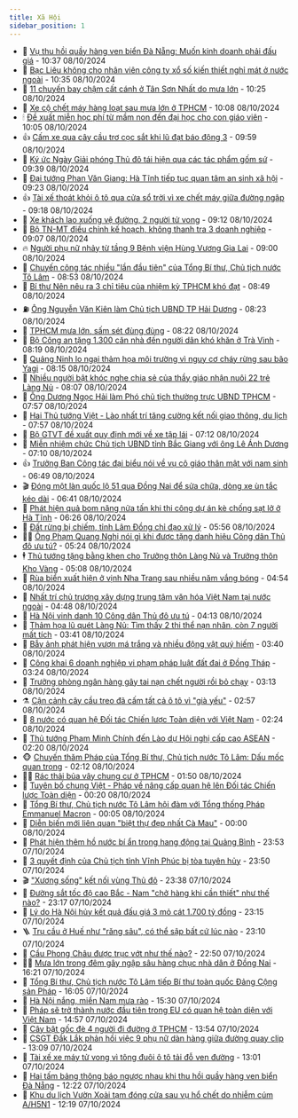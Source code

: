 ```yaml
---
title: Xã Hội
sidebar_position: 1
---
```


<!-- dantri-xa-hoi:START -->
- 🫣 [Vụ thu hồi quầy hàng ven biển Đà Nẵng: Muốn kinh doanh phải đấu giá](https://dantri.com.vn/xa-hoi/vu-thu-hoi-quay-hang-ven-bien-da-nang-muon-kinh-doanh-phai-dau-gia-20241008162459969.htm) - 10:37 08/10/2024
- 💼 [Bạc Liêu không cho nhân viên công ty xổ số kiến thiết nghỉ mát ở nước ngoài](https://dantri.com.vn/xa-hoi/bac-lieu-khong-cho-nhan-vien-cong-ty-xo-so-kien-thiet-nghi-mat-o-nuoc-ngoai-20241008171353602.htm) - 10:35 08/10/2024
- 🎊 [11 chuyến bay chậm cất cánh ở Tân Sơn Nhất do mưa lớn](https://dantri.com.vn/xa-hoi/11-chuyen-bay-cham-cat-canh-o-tan-son-nhat-do-mua-lon-20241008171455100.htm) - 10:25 08/10/2024
- 🙉 [Xe cộ chết máy hàng loạt sau mưa lớn ở TPHCM](https://dantri.com.vn/xa-hoi/xe-co-chet-may-hang-loat-sau-mua-lon-o-tphcm-20241008161613907.htm) - 10:08 08/10/2024
- 🕯 [Đề xuất miễn học phí từ mầm non đến đại học cho con giáo viên](https://dantri.com.vn/xa-hoi/de-xuat-mien-hoc-phi-tu-mam-non-den-dai-hoc-cho-con-giao-vien-20241008165429349.htm) - 10:05 08/10/2024
- 👍 [Cấm xe qua cây cầu trơ cọc sắt khi lũ đạt báo động 3](https://dantri.com.vn/xa-hoi/cam-xe-qua-cay-cau-tro-coc-sat-khi-lu-dat-bao-dong-3-20241008145749122.htm) - 09:59 08/10/2024
- 🤖 [Ký ức Ngày Giải phóng Thủ đô tái hiện qua các tác phẩm gốm sứ](https://dantri.com.vn/xa-hoi/ky-uc-ngay-giai-phong-thu-do-tai-hien-qua-cac-tac-pham-gom-su-20241008160327406.htm) - 09:39 08/10/2024
- 🙉 [Đại tướng Phan Văn Giang: Hà Tĩnh tiếp tục quan tâm an sinh xã hội](https://dantri.com.vn/xa-hoi/dai-tuong-phan-van-giang-ha-tinh-tiep-tuc-quan-tam-an-sinh-xa-hoi-20241008153048490.htm) - 09:23 08/10/2024
- 👍 [Tài xế thoát khỏi ô tô qua cửa sổ trời vì xe chết máy giữa đường ngập](https://dantri.com.vn/xa-hoi/tai-xe-thoat-khoi-o-to-qua-cua-so-troi-vi-xe-chet-may-giua-duong-ngap-20241008161832835.htm) - 09:18 08/10/2024
- 🗽 [Xe khách lao xuống vệ đường, 2 người tử vong](https://dantri.com.vn/xa-hoi/xe-khach-lao-xuong-ve-duong-2-nguoi-tu-vong-20241008155113122.htm) - 09:12 08/10/2024
- 🗽 [Bộ TN-MT điều chỉnh kế hoạch, không thanh tra 3 doanh nghiệp](https://dantri.com.vn/xa-hoi/bo-tn-mt-dieu-chinh-ke-hoach-khong-thanh-tra-3-doanh-nghiep-20241008154758753.htm) - 09:07 08/10/2024
- 🔥 [Người phụ nữ nhảy từ tầng 9 Bệnh viện Hùng Vương Gia Lai](https://dantri.com.vn/xa-hoi/nguoi-phu-nu-nhay-tu-tang-9-benh-vien-hung-vuong-gia-lai-20241008152146413.htm) - 09:00 08/10/2024
- 🦒 [Chuyến công tác nhiều &quot;lần đầu tiên&quot; của Tổng Bí thư, Chủ tịch nước Tô Lâm](https://dantri.com.vn/xa-hoi/chuyen-cong-tac-nhieu-lan-dau-tien-cua-tong-bi-thu-chu-tich-nuoc-to-lam-20241008154429321.htm) - 08:53 08/10/2024
- 🧐 [Bí thư Nên nêu ra 3 chỉ tiêu của nhiệm kỳ TPHCM khó đạt](https://dantri.com.vn/xa-hoi/bi-thu-nen-neu-ra-3-chi-tieu-cua-nhiem-ky-tphcm-kho-dat-20241008154030520.htm) - 08:49 08/10/2024
- ⛽️ [Ông Nguyễn Văn Kiên làm Chủ tịch UBND TP Hải Dương](https://dantri.com.vn/xa-hoi/ong-nguyen-van-kien-lam-chu-tich-ubnd-tp-hai-duong-20241008151547074.htm) - 08:23 08/10/2024
- 🚀 [TPHCM mưa lớn, sấm sét đùng đùng](https://dantri.com.vn/xa-hoi/tphcm-mua-lon-sam-set-dung-dung-20241008151048947.htm) - 08:22 08/10/2024
- 🦒 [Bộ Công an tặng 1.300 căn nhà đến người dân khó khăn ở Trà Vinh](https://dantri.com.vn/xa-hoi/bo-cong-an-tang-1300-can-nha-den-nguoi-dan-kho-khan-o-tra-vinh-20241008143715529.htm) - 08:19 08/10/2024
- 🦅 [Quảng Ninh lo ngại thảm họa môi trường vì nguy cơ cháy rừng sau bão Yagi](https://dantri.com.vn/xa-hoi/quang-ninh-lo-ngai-tham-hoa-moi-truong-vi-nguy-co-chay-rung-sau-bao-yagi-20241008145839989.htm) - 08:15 08/10/2024
- 🚀 [Nhiều người bật khóc nghe chia sẻ của thầy giáo nhận nuôi 22 trẻ Làng Nủ](https://dantri.com.vn/xa-hoi/nhieu-nguoi-bat-khoc-nghe-chia-se-cua-thay-giao-nhan-nuoi-22-tre-lang-nu-20241008141616895.htm) - 08:07 08/10/2024
- 🦅 [Ông Dương Ngọc Hải làm Phó chủ tịch thường trực UBND TPHCM](https://dantri.com.vn/xa-hoi/ong-duong-ngoc-hai-lam-pho-chu-tich-thuong-truc-ubnd-tphcm-20241008145514923.htm) - 07:57 08/10/2024
- 🤠 [Hai Thủ tướng Việt - Lào nhất trí tăng cường kết nối giao thông, du lịch](https://dantri.com.vn/xa-hoi/hai-thu-tuong-viet-lao-nhat-tri-tang-cuong-ket-noi-giao-thong-du-lich-20241008135247651.htm) - 07:57 08/10/2024
- 💄 [Bộ GTVT đề xuất quy định mới về xe tập lái](https://dantri.com.vn/xa-hoi/bo-gtvt-de-xuat-quy-dinh-moi-ve-xe-tap-lai-20241008140600213.htm) - 07:12 08/10/2024
- 🥷 [Miễn nhiệm chức Chủ tịch UBND tỉnh Bắc Giang với ông Lê Ánh Dương](https://dantri.com.vn/xa-hoi/mien-nhiem-chuc-chu-tich-ubnd-tinh-bac-giang-voi-ong-le-anh-duong-20241008140230381.htm) - 07:10 08/10/2024
- 👍 [Trưởng Ban Công tác đại biểu nói về vụ cô giáo thân mật với nam sinh](https://dantri.com.vn/xa-hoi/truong-ban-cong-tac-dai-bieu-noi-ve-vu-co-giao-than-mat-voi-nam-sinh-20241008132909415.htm) - 06:49 08/10/2024
- 🎬 [Đóng một làn quốc lộ 51 qua Đồng Nai để sửa chữa, dòng xe ùn tắc kéo dài](https://dantri.com.vn/xa-hoi/dong-mot-lan-quoc-lo-51-qua-dong-nai-de-sua-chua-dong-xe-un-tac-keo-dai-20241008122314634.htm) - 06:41 08/10/2024
- 🦒 [Phát hiện quả bom nặng nửa tấn khi thi công dự án kè chống sạt lở ở Hà Tĩnh](https://dantri.com.vn/xa-hoi/phat-hien-qua-bom-nang-nua-tan-khi-thi-cong-du-an-ke-chong-sat-lo-o-ha-tinh-20241008130307882.htm) - 06:26 08/10/2024
- 🌊 [Đất rừng bị chiếm, tỉnh Lâm Đồng chỉ đạo xử lý](https://dantri.com.vn/xa-hoi/dat-rung-bi-chiem-tinh-lam-dong-chi-dao-xu-ly-20241008101241497.htm) - 05:56 08/10/2024
- 🧑‍💻 [Ông Phạm Quang Nghị nói gì khi được tặng danh hiệu Công dân Thủ đô ưu tú?](https://dantri.com.vn/xa-hoi/ong-pham-quang-nghi-noi-gi-khi-duoc-tang-danh-hieu-cong-dan-thu-do-uu-tu-20241008121055740.htm) - 05:24 08/10/2024
- 🕴 [Thủ tướng tặng bằng khen cho Trưởng thôn Làng Nủ và Trưởng thôn Kho Vàng](https://dantri.com.vn/xa-hoi/thu-tuong-tang-bang-khen-cho-truong-thon-lang-nu-va-truong-thon-kho-vang-20241008115716689.htm) - 05:08 08/10/2024
- 🤔 [Rùa biển xuất hiện ở vịnh Nha Trang sau nhiều năm vắng bóng](https://dantri.com.vn/xa-hoi/rua-bien-xuat-hien-o-vinh-nha-trang-sau-nhieu-nam-vang-bong-20241008115014308.htm) - 04:54 08/10/2024
- 💄 [Nhất trí chủ trương xây dựng trung tâm văn hóa Việt Nam tại nước ngoài](https://dantri.com.vn/xa-hoi/nhat-tri-chu-truong-xay-dung-trung-tam-van-hoa-viet-nam-tai-nuoc-ngoai-20241008110952106.htm) - 04:48 08/10/2024
- 🧠 [Hà Nội vinh danh 10 Công dân Thủ đô ưu tú](https://dantri.com.vn/xa-hoi/ha-noi-vinh-danh-10-cong-dan-thu-do-uu-tu-20241008110629846.htm) - 04:13 08/10/2024
- 🦣 [Thảm họa lũ quét Làng Nủ: Tìm thấy 2 thi thể nạn nhân, còn 7 người mất tích](https://dantri.com.vn/xa-hoi/tham-hoa-lu-quet-lang-nu-tim-thay-2-thi-the-nan-nhan-con-7-nguoi-mat-tich-20241008103414348.htm) - 03:41 08/10/2024
- 💫 [Bẫy ảnh phát hiện vượn má trắng và nhiều động vật quý‎ hiếm](https://dantri.com.vn/xa-hoi/bay-anh-phat-hien-vuon-ma-trang-va-nhieu-dong-vat-quy-hiem-20241007102409891.htm) - 03:40 08/10/2024
- 🚀 [Công khai 6 doanh nghiệp vi phạm pháp luật đất đai ở Đồng Tháp](https://dantri.com.vn/xa-hoi/cong-khai-6-doanh-nghiep-vi-pham-phap-luat-dat-dai-o-dong-thap-20241008100842090.htm) - 03:24 08/10/2024
- 🤔 [Trưởng phòng ngân hàng gây tai nạn chết người rồi bỏ chạy](https://dantri.com.vn/xa-hoi/truong-phong-ngan-hang-gay-tai-nan-chet-nguoi-roi-bo-chay-20241008100656890.htm) - 03:13 08/10/2024
- ⚗️ [Cận cảnh cây cầu treo đã cấm tất cả ô tô vì &quot;già yếu&quot;](https://dantri.com.vn/xa-hoi/can-canh-cay-cau-treo-da-cam-tat-ca-o-to-vi-gia-yeu-20241008085954474.htm) - 02:57 08/10/2024
- 🫶 [8 nước có quan hệ Đối tác Chiến lược Toàn diện với Việt Nam](https://dantri.com.vn/xa-hoi/8-nuoc-co-quan-he-doi-tac-chien-luoc-toan-dien-voi-viet-nam-20241008092450606.htm) - 02:24 08/10/2024
- 🌮 [Thủ tướng Phạm Minh Chính đến Lào dự Hội nghị cấp cao ASEAN](https://dantri.com.vn/xa-hoi/thu-tuong-pham-minh-chinh-den-lao-du-hoi-nghi-cap-cao-asean-20241008070144828.htm) - 02:20 08/10/2024
- 🐵 [Chuyến thăm Pháp của Tổng Bí thư, Chủ tịch nước Tô Lâm: Dấu mốc quan trọng](https://dantri.com.vn/xa-hoi/chuyen-tham-phap-cua-tong-bi-thu-chu-tich-nuoc-to-lam-dau-moc-quan-trong-20241008091200228.htm) - 02:12 08/10/2024
- 🧑‍🏫 [Rác thải bủa vây chung cư ở TPHCM](https://dantri.com.vn/xa-hoi/rac-thai-bua-vay-chung-cu-o-tphcm-20241008080529788.htm) - 01:50 08/10/2024
- 💫 [Tuyên bố chung Việt - Pháp về nâng cấp quan hệ lên Đối tác Chiến lược Toàn diện](https://dantri.com.vn/xa-hoi/tuyen-bo-chung-viet-phap-ve-nang-cap-quan-he-len-doi-tac-chien-luoc-toan-dien-20241008071940370.htm) - 00:20 08/10/2024
- 🦩 [Tổng Bí thư, Chủ tịch nước Tô Lâm hội đàm với Tổng thống Pháp Emmanuel Macron](https://dantri.com.vn/xa-hoi/tong-bi-thu-chu-tich-nuoc-to-lam-hoi-dam-voi-tong-thong-phap-emmanuel-macron-20241008070530842.htm) - 00:05 08/10/2024
- 🦄 [Diễn biến mới liên quan &quot;biệt thự đẹp nhất Cà Mau&quot;](https://dantri.com.vn/xa-hoi/dien-bien-moi-lien-quan-biet-thu-dep-nhat-ca-mau-20241007190501131.htm) - 00:00 08/10/2024
- 💂 [Phát hiện thêm hồ nước bí ẩn trong hang động tại Quảng Bình](https://dantri.com.vn/xa-hoi/phat-hien-them-ho-nuoc-bi-an-trong-hang-dong-tai-quang-binh-20241007170944600.htm) - 23:53 07/10/2024
- 💄 [3 quyết định của Chủ tịch tỉnh Vĩnh Phúc bị tòa tuyên hủy](https://dantri.com.vn/xa-hoi/3-quyet-dinh-cua-chu-tich-tinh-vinh-phuc-bi-toa-tuyen-huy-20241007220402671.htm) - 23:50 07/10/2024
- 🎬 [&quot;Xương sống&quot; kết nối vùng Thủ đô](https://dantri.com.vn/xa-hoi/xuong-song-ket-noi-vung-thu-do-20241008000748921.htm) - 23:38 07/10/2024
- 👀 [Đường sắt tốc độ cao Bắc - Nam &quot;chở hàng khi cần thiết&quot; như thế nào?](https://dantri.com.vn/xa-hoi/duong-sat-toc-do-cao-bac-nam-cho-hang-khi-can-thiet-nhu-the-nao-20241008013730308.htm) - 23:17 07/10/2024
- 💃 [Lý do Hà Nội hủy kết quả đấu giá 3 mỏ cát 1.700 tỷ đồng](https://dantri.com.vn/xa-hoi/ly-do-ha-noi-huy-ket-qua-dau-gia-3-mo-cat-1700-ty-dong-20241007215605320.htm) - 23:15 07/10/2024
- 🪜 [Trụ cầu ở Huế như &quot;răng sâu&quot;, có thể sập bất cứ lúc nào](https://dantri.com.vn/xa-hoi/tru-cau-o-hue-nhu-rang-sau-co-the-sap-bat-cu-luc-nao-20241007184044498.htm) - 23:10 07/10/2024
- 📝 [Cầu Phong Châu được trục vớt như thế nào?](https://dantri.com.vn/xa-hoi/cau-phong-chau-duoc-truc-vot-nhu-the-nao-20241007210732754.htm) - 22:50 07/10/2024
- 🧑‍💻 [Mưa lớn trong đêm gây ngập sâu hàng chục nhà dân ở Đồng Nai](https://dantri.com.vn/xa-hoi/mua-lon-trong-dem-gay-ngap-sau-hang-chuc-nha-dan-o-dong-nai-20241007230214731.htm) - 16:21 07/10/2024
- 👺 [Tổng Bí thư, Chủ tịch nước Tô Lâm tiếp Bí thư toàn quốc Đảng Cộng sản Pháp](https://dantri.com.vn/xa-hoi/tong-bi-thu-chu-tich-nuoc-to-lam-tiep-bi-thu-toan-quoc-dang-cong-san-phap-20241007230459133.htm) - 16:05 07/10/2024
- 🌮 [Hà Nội nắng, miền Nam mưa rào](https://dantri.com.vn/xa-hoi/ha-noi-nang-mien-nam-mua-rao-20241007211012483.htm) - 15:30 07/10/2024
- 🤭 [Pháp sẽ trở thành nước đầu tiên trong EU có quan hệ toàn diện với Việt Nam](https://dantri.com.vn/xa-hoi/phap-se-tro-thanh-nuoc-dau-tien-trong-eu-co-quan-he-toan-dien-voi-viet-nam-20241007215701292.htm) - 14:57 07/10/2024
- 💪 [Cây bật gốc đè 4 người đi đường ở TPHCM](https://dantri.com.vn/xa-hoi/cay-bat-goc-de-4-nguoi-di-duong-o-tphcm-20241007204748034.htm) - 13:54 07/10/2024
- 🧰 [CSGT Đắk Lắk phản hồi việc 9 phụ nữ dàn hàng giữa đường quay clip](https://dantri.com.vn/xa-hoi/csgt-dak-lak-phan-hoi-viec-9-phu-nu-dan-hang-giua-duong-quay-clip-20241007194202832.htm) - 13:09 07/10/2024
- 🤡 [Tài xế xe máy tử vong vì tông đuôi ô tô tải đỗ ven đường](https://dantri.com.vn/xa-hoi/tai-xe-xe-may-tu-vong-vi-tong-duoi-o-to-tai-do-ven-duong-20241007194414091.htm) - 13:01 07/10/2024
- 🦆 [Hai tấm bảng thông báo ngược nhau khi thu hồi quầy hàng ven biển Đà Nẵng](https://dantri.com.vn/xa-hoi/hai-tam-bang-thong-bao-nguoc-nhau-khi-thu-hoi-quay-hang-ven-bien-da-nang-20241007182536551.htm) - 12:22 07/10/2024
- 🦍 [Khu du lịch Vườn Xoài tạm đóng cửa sau vụ hổ chết do nhiễm cúm A/H5N1](https://dantri.com.vn/xa-hoi/khu-du-lich-vuon-xoai-tam-dong-cua-sau-vu-ho-chet-do-nhiem-cum-ah5n1-20241007182434709.htm) - 12:19 07/10/2024<!-- dantri-xa-hoi:END -->
